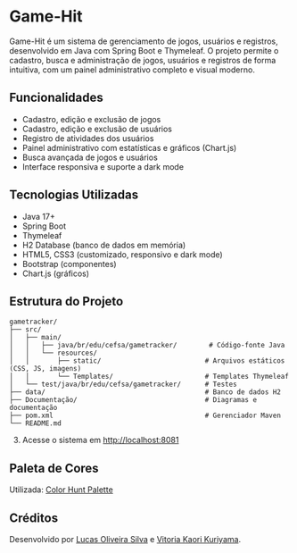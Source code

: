 # Game-Hit

Game-Hit é um sistema de gerenciamento de jogos, usuários e registros, desenvolvido em Java com Spring Boot e Thymeleaf. O projeto permite o cadastro, busca e administração de jogos, usuários e registros de forma intuitiva, com um painel administrativo completo e visual moderno.

## Funcionalidades
- Cadastro, edição e exclusão de jogos
- Cadastro, edição e exclusão de usuários
- Registro de atividades dos usuários
- Painel administrativo com estatísticas e gráficos (Chart.js)
- Busca avançada de jogos e usuários
- Interface responsiva e suporte a dark mode

## Tecnologias Utilizadas
- Java 17+
- Spring Boot
- Thymeleaf
- H2 Database (banco de dados em memória)
- HTML5, CSS3 (customizado, responsivo e dark mode)
- Bootstrap (componentes)
- Chart.js (gráficos)

## Estrutura do Projeto
```
gametracker/
├── src/
│   ├── main/
│   │   ├── java/br/edu/cefsa/gametracker/        # Código-fonte Java
│   │   └── resources/
│   │       ├── static/                          # Arquivos estáticos (CSS, JS, imagens)
│   │       └── Templates/                       # Templates Thymeleaf
│   └── test/java/br/edu/cefsa/gametracker/      # Testes
├── data/                                        # Banco de dados H2
├── Documentação/                                # Diagramas e documentação
├── pom.xml                                      # Gerenciador Maven
└── README.md
```

3. Acesse o sistema em [http://localhost:8081](http://localhost:8081)

## Paleta de Cores
Utilizada: [Color Hunt Palette](https://colorhunt.co/palette/fbeed7ffba5aff7657665c84)

## Créditos
Desenvolvido por [Lucas Oliveira Silva]() e [Vitoria Kaori Kuriyama]().



